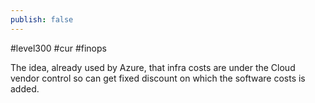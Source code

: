 ```yaml
---
publish: false
---
```


#level300 #cur #finops

The idea, already used by Azure, that infra costs are under the Cloud vendor control so can get fixed discount on which the software costs is added. 
